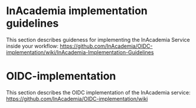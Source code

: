 # InAcademia implementation guidelines
This section describes guideness for implementing the InAcademia Service inside your workflow: https://github.com/InAcademia/OIDC-implementation/wiki/InAcademia-Implementation-Guidelines

# OIDC-implementation
This section describes the OIDC implementation of the InAcademia service: https://github.com/InAcademia/OIDC-implementation/wiki
